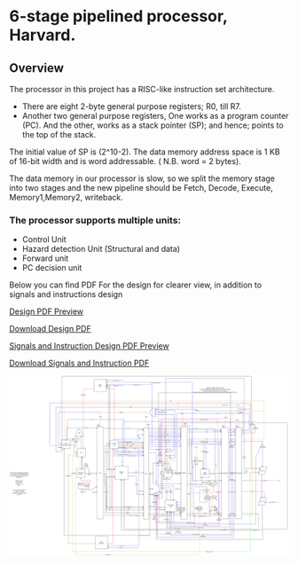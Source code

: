 # 6-stage pipelined processor, Harvard.
## Overview
The processor in this project has a RISC-like instruction set architecture. 
* There are eight 2-byte general purpose registers; R0, till R7. 
* Another two general purpose registers, One works as a  program counter (PC). And the other, works as a stack pointer (SP); and hence; points to the top of the stack. 

The initial value of SP is (2^10-2). The data memory address space is 1 KB of 16-bit width and is word addressable. ( N.B. word = 2 bytes).

The data memory in our processor is slow, so we split the memory stage into two stages and the new pipeline should be Fetch, Decode, Execute, Memory1,Memory2, writeback.

### The processor supports multiple units:
* Control Unit
* Hazard detection Unit (Structural and data)
* Forward unit
* PC decision unit

Below you can find PDF For the design for clearer view, in addition to signals and instructions design

[Design PDF Preview](./Design.pdf)

[Download Design PDF](./Design.pdf)
 
[Signals and Instruction Design PDF Preview](./ControlSignals_multiplexers_units.pdf)

[Download Signals and Instruction PDF](./ControlSignals_multiplexers_units.pdf)

![Alt Text](design.png)

